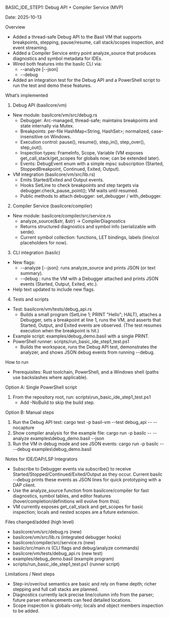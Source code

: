 BASIC_IDE_STEP1: Debug API + Compiler Service (MVP)

Date: 2025-10-13

Overview
- Added a thread-safe Debug API to the Basil VM that supports breakpoints, stepping, pause/resume, call stack/scopes inspection, and event streaming.
- Added a Compiler Service entry point analyze_source that produces diagnostics and symbol metadata for IDEs.
- Wired both features into the basilc CLI via:
  - --analyze <file> [--json]
  - --debug <file>
- Added an integration test for the Debug API and a PowerShell script to run the test and demo these features.

What’s implemented
1) Debug API (basilcore/vm)
- New module: basilcore/vm/src/debug.rs
  - Debugger: Arc-managed, thread-safe; maintains breakpoints and state internally via Mutex.
  - Breakpoints: per-file HashMap<String, HashSet<usize>>; normalized, case-insensitive on Windows.
  - Execution control: pause(), resume(), step_in(), step_over(), step_out().
  - Inspection types: FrameInfo, Scope, Variable (VM exposes get_call_stack/get_scopes for globals now; can be extended later).
  - Events: DebugEvent enum with a simple mpsc subscription (Started, StoppedBreakpoint, Continued, Exited, Output).
- VM integration (basilcore/vm/src/lib.rs)
  - Emits Started/Exited and Output events.
  - Hooks SetLine to check breakpoints and step
targets via debugger.check_pause_point(); VM waits until resumed.
  - Public methods to attach debugger: set_debugger / with_debugger.

2) Compiler Service (basilcore/compiler)
- New module: basilcore/compiler/src/service.rs
  - analyze_source(&str, &str) -> CompilerDiagnostics
  - Returns structured diagnostics and symbol info (serializable with serde).
  - Current symbol collection: functions, LET bindings, labels (line/col placeholders for now).

3) CLI integration (basilc)
- New flags:
  - --analyze <file> [--json]: runs analyze_source and prints JSON (or text summary).
  - --debug <file>: runs the VM with a Debugger attached and prints JSON events (Started, Output, Exited, etc.).
- Help text updated to include new flags.

4) Tests and scripts
- Test: basilcore/vm/tests/debug_api.rs
  - Builds a small program (SetLine 1; PRINT "Hello"; HALT), attaches a Debugger, sets a breakpoint at line 1, runs the VM, and asserts that Started, Output, and Exited events are observed. (The test resumes execution when the breakpoint is hit.)
- Example script: examples/debug_demo.basil with a single PRINT.
- PowerShell runner: scripts/run_basic_ide_step1_test.ps1
  - Builds the workspace, runs the Debug API test, demonstrates the analyzer, and shows JSON debug events from running --debug.

How to run
- Prerequisites: Rust toolchain, PowerShell, and a Windows shell (paths use backslashes where applicable).

Option A: Single PowerShell script
1) From the repository root, run:
   scripts\run_basic_ide_step1_test.ps1
   - Add -NoBuild to skip the build step.

Option B: Manual steps
1) Run the Debug API test:
   cargo test -p basil-vm --test debug_api -- --nocapture
2) Show compiler analysis for the example file:
   cargo run -p basilc -- --analyze examples\debug_demo.basil --json
3) Run the VM in debug mode and see JSON events:
   cargo run -p basilc -- --debug examples\debug_demo.basil

Notes for IDE/DAP/LSP Integrators
- Subscribe to Debugger events via subscribe() to receive Started/Stopped/Continued/Exited/Output as they occur. Current basilc --debug prints these events as JSON lines for quick prototyping with a DAP client.
- Use the analyze_source function from basilcore/compiler for fast diagnostics, symbol tables, and editor features (hover/completion/definitions will evolve from this).
- VM currently exposes get_call_stack and get_scopes for basic inspection; locals and nested scopes are a future extension.

Files changed/added (high level)
- basilcore/vm/src/debug.rs (new)
- basilcore/vm/src/lib.rs (integrated debugger hooks)
- basilcore/compiler/src/service.rs (new)
- basilc/src/main.rs (CLI flags and debug/analyze commands)
- basilcore/vm/tests/debug_api.rs (new test)
- examples/debug_demo.basil (example program)
- scripts/run_basic_ide_step1_test.ps1 (runner script)

Limitations / Next steps
- Step-in/over/out semantics are basic and rely on frame depth; richer stepping and full call stacks are planned.
- Diagnostics currently lack precise line/column info from the parser; future parser enhancements can feed detailed locations.
- Scope inspection is globals-only; locals and object members inspection to be added.
